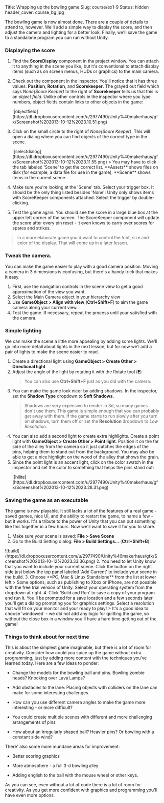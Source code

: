 Title: Wrapping up the bowling game
Slug: course/ex1-9
Status: hidden
header_cover: course_bg.jpg

The bowling game is now almost done. There are a couple of details to attend to, however. We'll add a simple way to display the score, and then adjust the camera and lighting for a better look. Finally, we'll save the game to a standalone program you can run without Unity.

### Displaying the score

1. Find the **ScoreDisplay** component in the project window. You can attach it to anything in the scene you like, but it's conventional to attach display items (such as on screen menus, HUDs or graphics) to the main camera. 
2. Check out the component in the inspector. You'll notice that it has three values: **Position**, **Rotation**, and **Scorekeeper**.  The grayed out field which says _None(Score Keeper)_ to the right of **Scorekeeper** tells us that this is an _object field_.  Unlike other controls in the inspector where you type numbers, object fields contain links to other objects in the game:
   <p/>![objectfield](https://dl.dropboxusercontent.com/u/2977490/Unity%40makerhaus/gfx/Screenshot%202013-10-12%2023.10.51.png)

4. Click on the small circle to the right of _None(Score Keeper)_.  This will open a dialog where you can find objects of the correct type in the scene.
   <p/>![selectdialog](https://dl.dropboxusercontent.com/u/2977490/Unity%40makerhaus/gfx/Screenshot%202013-10-12%2023.11.55.png)
   > You may have to click the tab labeled 'Scene' to get the correct list. **Assets** shows files on disk (for example, a data file for use in the game), **Scene** shows items in the current scene.
5. Make sure you're looking at the 'Scene' tab. Select your trigger box. It should be the only thing listed besides 'None': Unity only shows items with ScoreKeeper components attached.  Select the trigger by double-clicking.
6. Test the game again. You should see the score in a large blue box at the upper left corner of the screen.  The ScoreKeeper component will update the score after every pin reset - it even knows to carry over scores for spares and strikes.
  > In a more elaborate game you'd want to control the font, size and color of the display. That will come up in a later lesson.

### Tweak the camera.

You can make the game easier to play with a good camera position. Moving a camera in 3 dimensions is confusing, but there's a handy trick that makes it easy.

1. First, use the navigation controls in the scene view to get a good approximation of the view you want.
2. Select the Main Camera object in your hierarchy view
3. Use **GameObject > Align with view** (**Ctrl+Shift+F**) to aim the game camera along your current view.
4. Test the game. If necessary, repeat the process until your satisfied with the camera.


### Simple lighting

We can make the scene a little more appealing by adding some lights. We'll go into more detail about lights in the next lesson, but for now we'l add a pair of lights to make the scene easier to read.

1. Create a directional light using **GameObject > Create Other > Directional light**
2. Adjust the angle of the light by rotating it with the Rotate tool (**E**)
   > You can also use **Ctrl+Shift+F** just as you did with the camera.
3. You can make the game look nicer by adding shadows. In the inspector, set the **Shadow Type** dropdown to **Soft Shadows**.
   > Shadows are very expensive to render in 3d, so many games don't use them. This game is simple enough that you can probably get away with them. If the game starts to run slowly after you turn on shadows, turn them off or set the **Resolution** dropdown to _Low Resolution_.
4. You can also add a second light to create extra highlights.  Create a point light with **GameObject > Create Other > Point light**.  Position it on the far side of the alley from the camera so it just catches the edges of the pins, helping them to stand out from the background.  You may also be able to get a nice highlight on the wood of the alley that shows the grain.
5. Since the point light is an accent light, click on the color swatch in the inspector and set the color to something that helps the pins stand out:
   <p/>![hilite](https://dl.dropboxusercontent.com/u/2977490/Unity%40makerhaus/gfx/Screenshot%202013-10-12%2023.28.31.png)


### Saving the game as an executable

The game is now playable. It still lacks a lot of the features of a real game - saved games, nice UI, and the ability to restart the game, to name a few - but it works. It's a tribute to the power of Unity that you can put something like this together in a few hours.  Now we'll want to save it for you to share.

1. Make sure your scene is saved: **File > Save Scene**
1. Go to the Build Setting dialog: **File > Build Settings...** (**Ctrl+Shift+B**):
  <p/>![build](https://dl.dropboxusercontent.com/u/2977490/Unity%40makerhaus/gfx/Screenshot%202013-10-12%2023.33.36.png)
2. You need to let Unity know that you want to include your current scene. Click the button on the right side just below the top panel labeled 'Add Current' to include your scene in the build.
3. Choose **PC, Mac & Linux Standalone** from the list at lower left 
   > Some options, such as publishing to Xbox or iPhone, are not possible with the free trial version of Unity.  Select your operating system from the dropdown at right.
4. Click 'Build and Run' to save a copy of your program and run it. You'll be prompted for a save location and a few seconds later you'll get a dialog prompting you for graphics settings. Select a resolution that will fit on your monitor and your ready to play!
   > It's a good idea to choose 'windowed' - we did not add any logic for quitting the game, so without the close box in a window you'll have a hard time getting out of the game!


### Things to think about for next time

This is about the simplest game imaginable, but there is a lot of room for creativity. Consider how could you spice up the game without extra programming, just by adding more content with the techniques you've learned today. Here are a few ideas to ponder:

* Change the models for the bowling ball and pins.  Bowling zombie heads? Knocking over Lava Lamps?

* Add obstacles to the lane: Placing objects with colliders on the lane can make for some interesting challenges. 

* How can you use different camera angles to make the game more interesting - or more difficult?

* You could create multiple scenes with different and more challenging arrangements of pins

* How about an irregularly shaped ball? Heavier pins? Or bowling with a constant side wind?


There' also some more mundane areas for improvement:

* Better scoring graphics

* More atmosphere - a full 3-d bowling alley

* Adding english to the ball with the mouse wheel or other keys.

As you can see, even without a lot of code there is a lot of room for creativity.  As you get more confident with graphics and programming you'll have even more options.